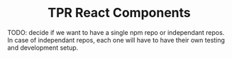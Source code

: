 <br />
<h1 align="center">
  TPR React Components
</h1>

TODO: decide if we want to have a single npm repo or independant repos. In case of independant repos, each one will have to have their own testing and development setup.
